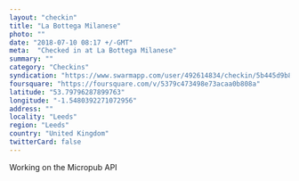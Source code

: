 ```yaml
---
layout: "checkin"
title: "La Bottega Milanese"
photo: ""
date: "2018-07-10 08:17 +/-GMT"
meta:  "Checked in at La Bottega Milanese"
summary: ""
category: "Checkins"
syndication: "https://www.swarmapp.com/user/492614834/checkin/5b445d9b8fb09e002c215d45"
foursquare: "https://foursquare.com/v/5379c473498e73acaa0b808a"
latitude: "53.79796287899763"
longitude: "-1.5480392271072956"
address: ""
locality: "Leeds"
region: "Leeds"
country: "United Kingdom"
twitterCard: false
---
```

Working on the Micropub API
